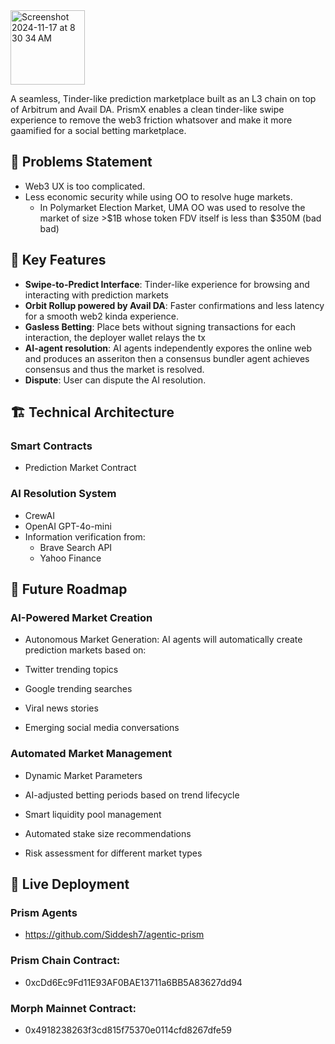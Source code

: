 <img width="119" alt="Screenshot 2024-11-17 at 8 30 34 AM" src="https://github.com/user-attachments/assets/7b45e094-dfa8-4e7d-ab89-4a94eb25f621">

A seamless, Tinder-like prediction marketplace built as an L3 chain on top of Arbitrum and Avail DA. PrismX enables a clean tinder-like swipe experience to remove the web3 friction whatsover and make it more gaamified for a social betting marketplace.

## 🤧 Problems Statement
- Web3 UX is too complicated.
- Less economic security while using OO to resolve huge markets.
  - In Polymarket Election Market, UMA OO was used to resolve the market of size >$1B whose token FDV itself is less than $350M (bad bad)

## 🌟 Key Features

- **Swipe-to-Predict Interface**: Tinder-like experience for browsing and interacting with prediction markets
- **Orbit Rollup powered by Avail DA**: Faster confirmations and less latency for a smooth web2 kinda experience.
- **Gasless Betting**: Place bets without signing transactions for each interaction, the deployer wallet relays the tx
- **AI-agent resolution**: AI agents independently expores the online web and produces an asseriton then a consensus bundler agent achieves consensus and thus the market is resolved.
- **Dispute**: User can dispute the AI resolution.


## 🏗 Technical Architecture

### Smart Contracts
- Prediction Market Contract

### AI Resolution System
- CrewAI
- OpenAI GPT-4o-mini
- Information verification from:
  - Brave Search API
  - Yahoo Finance 


## 🔮 Future Roadmap

### AI-Powered Market Creation
- Autonomous Market Generation: AI agents will automatically create prediction markets based on:

- Twitter trending topics
- Google trending searches
- Viral news stories
- Emerging social media conversations


### Automated Market Management

- Dynamic Market Parameters

- AI-adjusted betting periods based on trend lifecycle
- Smart liquidity pool management
- Automated stake size recommendations
- Risk assessment for different market types

## 📱 Live Deployment
### Prism Agents
  - https://github.com/Siddesh7/agentic-prism
### Prism Chain Contract:
  - 0xcDd6Ec9Fd11E93AF0BAE13711a6BB5A83627dd94
### Morph Mainnet Contract:
  - 0x4918238263f3cd815f75370e0114cfd8267dfe59
